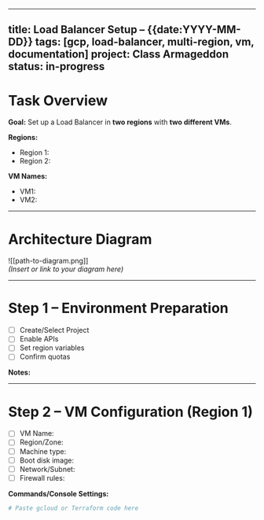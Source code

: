 
---
title: Load Balancer Setup – {{date:YYYY-MM-DD}}
tags: [gcp, load-balancer, multi-region, vm, documentation]
project: Class Armageddon
status: in-progress
---

# Task Overview
**Goal:** Set up a Load Balancer in **two regions** with **two different VMs**.

**Regions:**  
- Region 1:  
- Region 2:  

**VM Names:**  
- VM1:  
- VM2:  

---

# Architecture Diagram
![[path-to-diagram.png]]  
*(Insert or link to your diagram here)*

---

# Step 1 – Environment Preparation
- [ ] Create/Select Project  
- [ ] Enable APIs  
- [ ] Set region variables  
- [ ] Confirm quotas  

**Notes:**  

---

# Step 2 – VM Configuration (Region 1)
- [ ] VM Name:  
- [ ] Region/Zone:  
- [ ] Machine type:  
- [ ] Boot disk image:  
- [ ] Network/Subnet:  
- [ ] Firewall rules:  

**Commands/Console Settings:**  
```bash
# Paste gcloud or Terraform code here
